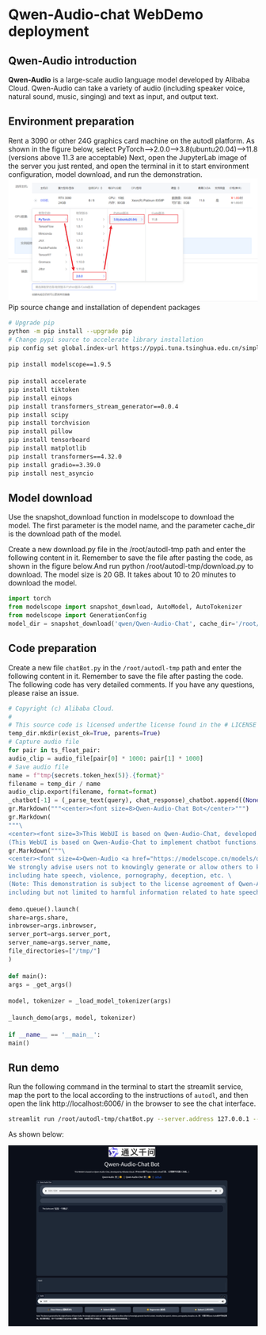 # Qwen-Audio-chat WebDemo deployment

## Qwen-Audio introduction

**Qwen-Audio** is a large-scale audio language model developed by Alibaba Cloud. Qwen-Audio can take a variety of audio (including speaker voice, natural sound, music, singing) and text as input, and output text.

## Environment preparation
Rent a 3090 or other 24G graphics card machine on the autodl platform. As shown in the figure below, select PyTorch-->2.0.0-->3.8(ubuntu20.04)-->11.8 (versions above 11.3 are acceptable)
Next, open the JupyterLab image of the server you just rented, and open the terminal in it to start environment configuration, model download, and run the demonstration. 
![Alt ​​text](images/image-1.png)
Pip source change and installation of dependent packages

```bash
# Upgrade pip
python -m pip install --upgrade pip
# Change pypi source to accelerate library installation
pip config set global.index-url https://pypi.tuna.tsinghua.edu.cn/simple

pip install modelscope==1.9.5

pip install accelerate
pip install tiktoken
pip install einops
pip install transformers_stream_generator==0.0.4
pip install scipy
pip install torchvision
pip install pillow
pip install tensorboard
pip install matplotlib
pip install transformers==4.32.0
pip install gradio==3.39.0
pip install nest_asyncio
```
## Model download
Use the snapshot_download function in modelscope to download the model. The first parameter is the model name, and the parameter cache_dir is the download path of the model.

Create a new download.py file in the /root/autodl-tmp path and enter the following content in it. Remember to save the file after pasting the code, as shown in the figure below.And run python /root/autodl-tmp/download.py to download. The model size is 20 GB. It takes about 10 to 20 minutes to download the model.

```python
import torch
from modelscope import snapshot_download, AutoModel, AutoTokenizer
from modelscope import GenerationConfig
model_dir = snapshot_download('qwen/Qwen-Audio-Chat', cache_dir='/root/autodl-tmp', revision='master')
```

## Code preparation

Create a new file `chatBot.py` in the `/root/autodl-tmp` path and enter the following content in it. Remember to save the file after pasting the code. The following code has very detailed comments. If you have any questions, please raise an issue.

```python
# Copyright (c) Alibaba Cloud.
#
# This source code is licensed underthe license found in the # LICENSE file in the root directory of this source tree. """A simple web interactive chat demo based on gradio.""" from argparse import ArgumentParser from pathlib import Path import copy import gradio as gr import os import re import secrets import tempfile from transformers import AutoModelForCausalLM, AutoTokenizer from transformers.generation import GenerationConfig from pydub import AudioSegment # DEFAULT_CKPT_PATH = 'Qwen/Qwen-Audio-Chat' DEFAULT_CKPT_PATH = "/root/autodl-tmp/qwen/Qwen-Audio-Chat" def _get_args(): parser = ArgumentParser() parser.add_argument("-c", "--checkpoint-path", type=str, default=DEFAULT_CKPT_PATH, help="Checkpoint name or path, default to %(default)r") parser.add_argument("--cpu-only", action="store_true", help="Run demo with CPU only") parser.add_argument(" --share", action="store_true", default=False, help="Create a publicly shareable link for the interface.") parser.add_argument("--inbrowser", action="store_true", default=False, help="Automatically launch the interface in a new tab on the default browser.") parser.add_argument("--server-port" , type=int, default=8000, help="Demo server port.") parser.add_argument("--server-name", type=str, default="127.0.0.1", help="Demo server name." ) args = parser.parse_args() return args def _load_model_tokenizer(args):tokenizer = AutoTokenizer.from_pretrained( args.checkpoint_path, trust_remote_code=True, resume_download=True, ) if args.cpu_only: device_map = "cpu" else: device_map = "cuda" model = AutoModelForCausalLM.from_pretrained( args.checkpoint_path, device_map=device_map, trust_remote_code=True, resume_download=True, ).eval() model.generation_config = GenerationConfig.from_pretrained( args.checkpoint_path, trust_remote_code=True, resume_download=True, ) return model, tokenizer def _parse_text(text): lines = text.split("\n") lines = [line for line in lines if line != ""] count = 0 for i , line in enumerate(lines): if "```" in line: count += 1 items = line.split("`") if count % 2 == 1: lines[i] = f'<pre>< code class="language-{items[-1]}">' else: lines[i] = f"<br></code></pre>" else: if i > 0: if count % 2 == 1: line = line.replace("`", r"\`") line = line.replace("<", "&lt;") line = line. replace(">", "&gt;") line = line.replace(" ", "&nbsp;") line = line.replace("*", "&ast;") line = line.replace("_", "&lowbar;") line = line.replace("-", "&#45;") line = line.replace(".", "&#46;")line = line.replace("!", "&#33;") line = line.replace("(", "&#40;") line = line.replace(")", "&#41;" ) line = line.replace("$", "&#36;") lines[i] = "<br>" + line text = "".join(lines) return text def _launch_demo(args, model, tokenizer) : uploaded_file_dir = os.environ.get("GRADIO_TEMP_DIR") or str( Path(tempfile.gettempdir()) / "gradio" ) def predict(_chatbot, task_history):query = task_history[-1][0] print("User: " + _parse_text(query)) history_cp = copy.deepcopy(task_history) full_response = "" history_filter = [] audio_idx = 1 pre = "" global last_audio for i, (q, a) in enumerate(history_cp): if isinstance(q, (tuple, list)): last_audio = q[0] q = f'Audio {audio_idx}: <audio>{q[0]}</audio >' pre += q + '\n' audio_idx += 1else: pre += q history_filter.append((pre, a)) pre = "" history, message = history_filter[:-1], history_filter[-1][0] response, history = model.chat(tokenizer, message , history=history) ts_pattern = r"<\|\d{1,2}\.\d+\|>" all_time_stamps = re.findall(ts_pattern, response) print(response) if (len(all_time_stamps) > 0) and (len(all_time_stamps) % 2 ==0) and last_audio: ts_float =[ float(t.replace("<|","").replace("|>","")) for t in all_time_stamps] ts_float_pair = [ts_float[i:i + 2] for i in range(0, len(all_time_stamps),2)] # Read the audio file format = os.path.splitext(last_audio)[-1].replace(".","") audio_file = AudioSegment.from_file(last_audio, format=format) chat_response_t = response.replace("<|", "").replace("|>", "") chat_response = chat_response_t temp_dir = secrets.token_hex(20)temp_dir = Path(uploaded_file_dir) / temp_dir
temp_dir.mkdir(exist_ok=True, parents=True)
# Capture audio file
for pair in ts_float_pair:
audio_clip = audio_file[pair[0] * 1000: pair[1] * 1000]
# Save audio file
name = f"tmp{secrets.token_hex(5)}.{format}"
filename = temp_dir / name
audio_clip.export(filename, format=format)
_chatbot[-1] = (_parse_text(query), chat_response)_chatbot.append((None, (str(filename),))) else: _chatbot[-1] = (_parse_text(query), response) full_response = _parse_text(response) task_history[-1] = (query, full_response) print ("Qwen-Audio-Chat: " + _parse_text(full_response)) return _chatbot def regenerate(_chatbot, task_history): if not task_history: return _chatbot item = task_history[-1] if item[1] is None: return _chatbottask_history[-1] = (item[0], None) chatbot_item = _chatbot.pop(-1) if chatbot_item[0] is None: _chatbot[-1] = (_chatbot[-1][0], None) else : _chatbot.append((chatbot_item[0], None)) return predict(_chatbot, task_history) def add_text(history, task_history, text): history = history + [(_parse_text(text), None)] task_history = task_history + [ (text, None)] return history, task_history, "" def add_file(history, task_history, file): history = history + [((file.name,), None)] task_history = task_history + [((file.name,), None)] return history, task_history def add_mic(history, task_history, file): if file is None: return history, task_history os.rename(file, file + '.wav') print("add_mic file:", file) print("add_mic history:", history) print("add_mic task_history :", task_history) # history = history + [((file.name,), None)] # task_history = task_history + [((file.name,), None)] task_history = task_history + [((file + '.wav',), None)] history = history + [(( file + '.wav',), None)] print("task_history", task_history) return history, task_history def reset_user_input(): return gr.update(value="") def reset_state(task_history): task_history.clear() return [] with gr.Blocks() as demo: gr.Markdown("""\ <p align="center"><img src="https://qianwen-res.oss-cn-beijing.aliyuncs.com/Qwen-Audio/logo.jpg" style="height: 80px"/><p>""") ## todo
gr.Markdown("""<center><font size=8>Qwen-Audio-Chat Bot</center>""")
gr.Markdown(
"""\
<center><font size=3>This WebUI is based on Qwen-Audio-Chat, developed by Alibaba Cloud. \
(This WebUI is based on Qwen-Audio-Chat to implement chatbot functions.)</center>""")
gr.Markdown("""\
<center><font size=4>Qwen-Audio <a href="https://modelscope.cn/models/qwen/Qwen-Audio/summary">🤖 </a> | <a href="https://huggingface.co/Qwen/Qwen-Audio">🤗</a>&nbsp ｜ Qwen-Audio-Chat <a href="https://modelscope.cn/models/ qwen/Qwen-Audio-Chat/summary">🤖 </a> | <a href="https://huggingface.co/Qwen/Qwen-Audio-Chat">🤗</a>&nbsp ｜ &nbsp<a href ="https://github.com/QwenLM/Qwen-Audio">Github</a></center>""") chatbot = gr.Chatbot(label='Qwen-Audio-Chat', elem_classes="control -height", height=750) query = gr.Textbox(lines=2, label='Input') task_history = gr.State([])mic = gr.Audio(source="microphone", type="filepath") with gr.Row(): empty_bin = gr.Button("🧹 Clear History") submit_btn = gr.Button("🚀 Submit (Send)") regen_btn = gr.Button("🤔️ Regenerate (Retry)") addfile_btn = gr.UploadButton("📁 Upload (Upload file)", file_types=["audio"]) mic.change(add_mic, [ chatbot, task_history, mic], [chatbot, task_history]) submit_btn.click(add_text, [chatbot, task_history, query], [chatbot, task_history]).then( predict, [chatbot, task_history], [chatbot], show_progress=True ) submit_btn.click(reset_user_input, [], [query]) empty_bin.click(reset_state, [task_history], [chatbot], show_progress =True) regen_btn.click(regenerate, [chatbot, task_history], [chatbot], show_progress=True) addfile_btn.upload(add_file, [chatbot, task_history, addfile_btn], [chatbot, task_history], show_progress=True) gr.Markdown ("""\ <font size=2>Note: This demo is governed by the original license of Qwen-Audio. \
We strongly advise users not to knowingly generate or allow others to knowingly generate harmful content, \
including hate speech, violence, pornography, deception, etc. \
(Note: This demonstration is subject to the license agreement of Qwen-Audio. We strongly advise users not to disseminate or allow others to disseminate the following content, \
including but not limited to harmful information related to hate speech, violence, pornography, and fraud.)""")

demo.queue().launch(
share=args.share,
inbrowser=args.inbrowser,
server_port=args.server_port,
server_name=args.server_name,
file_directories=["/tmp/"]
)

def main():
args = _get_args()

model, tokenizer = _load_model_tokenizer(args)

_launch_demo(args, model, tokenizer)

if __name__ == '__main__':
main()

```

## Run demo

Run the following command in the terminal to start the streamlit service, map the port to the local according to the instructions of `autodl`, and then open the link http://localhost:6006/ in the browser to see the chat interface.

```bash
streamlit run /root/autodl-tmp/chatBot.py --server.address 127.0.0.1 --server.port 6006
```

As shown below:

![image-20231206162053929](./images/image-4.png)